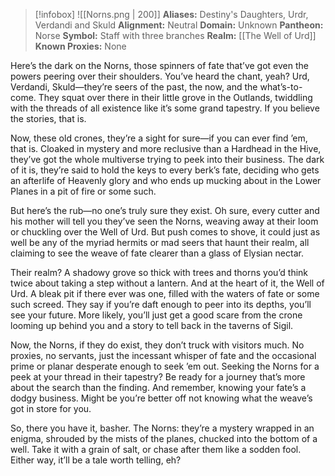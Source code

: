 > [!infobox]
> ![[Norns.png | 200]]
>  **Aliases:** Destiny's Daughters, Urdr, Verdandi and Skuld
> **Alignment:** Neutral
> **Domain:** Unknown 
> **Pantheon:** Norse
> **Symbol:** Staff with three branches
> **Realm:** [[The Well of Urd]]
> **Known Proxies:** None

Here’s the dark on the Norns, those spinners of fate that’ve got even the powers peering over their shoulders. You’ve heard the chant, yeah? Urd, Verdandi, Skuld—they’re seers of the past, the now, and the what’s-to-come. They squat over there in their little grove in the Outlands, twiddling with the threads of all existence like it’s some grand tapestry. If you believe the stories, that is.

Now, these old crones, they’re a sight for sure—if you can ever find ’em, that is. Cloaked in mystery and more reclusive than a Hardhead in the Hive, they’ve got the whole multiverse trying to peek into their business. The dark of it is, they’re said to hold the keys to every berk’s fate, deciding who gets an afterlife of Heavenly glory and who ends up mucking about in the Lower Planes in a pit of fire or some such.

But here’s the rub—no one’s truly sure they exist. Oh sure, every cutter and his mother will tell you they’ve seen the Norns, weaving away at their loom or chuckling over the Well of Urd. But push comes to shove, it could just as well be any of the myriad hermits or mad seers that haunt their realm, all claiming to see the weave of fate clearer than a glass of Elysian nectar.

Their realm? A shadowy grove so thick with trees and thorns you’d think twice about taking a step without a lantern. And at the heart of it, the Well of Urd. A bleak pit if there ever was one, filled with the waters of fate or some such screed. They say if you’re daft enough to peer into its depths, you’ll see your future. More likely, you’ll just get a good scare from the crone looming up behind you and a story to tell back in the taverns of Sigil.

Now, the Norns, if they do exist, they don’t truck with visitors much. No proxies, no servants, just the incessant whisper of fate and the occasional prime or planar desperate enough to seek ’em out. Seeking the Norns for a peek at your thread in their tapestry? Be ready for a journey that’s more about the search than the finding. And remember, knowing your fate’s a dodgy business. Might be you’re better off not knowing what the weave’s got in store for you.

So, there you have it, basher. The Norns: they’re a mystery wrapped in an enigma, shrouded by the mists of the planes, chucked into the bottom of a well. Take it with a grain of salt, or chase after them like a sodden fool. Either way, it’ll be a tale worth telling, eh?